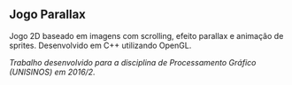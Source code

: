 ## Jogo Parallax

Jogo 2D baseado em imagens com scrolling, efeito parallax e animação de sprites. 
Desenvolvido em C++ utilizando OpenGL.

_Trabalho desenvolvido para a disciplina de Processamento Gráfico (UNISINOS) em 2016/2._
